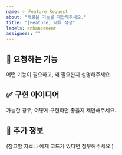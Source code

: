 ```yaml
---
name: ✨ Feature Request
about: "새로운 기능을 제안해주세요."
title: "[Feature] 제목 작성"
labels: enhancement
assignees: ""
---
```


## 🚀 요청하는 기능
어떤 기능이 필요하고, 왜 필요한지 설명해주세요.

## ✅ 구현 아이디어
가능한 경우, 어떻게 구현하면 좋을지 제안해주세요.

## 📂 추가 정보
(참고할 자료나 예제 코드가 있다면 첨부해주세요.)
